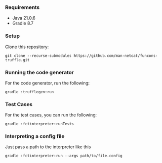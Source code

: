 ### Requirements

- Java 21.0.6
- Gradle 8.7

### Setup

Clone this repository:

`git clone --recurse-submodules https://github.com/man-netcat/funcons-truffle.git`

### Running the code generator

For the code generator, run the following:

`gradle :trufflegen:run`

### Test Cases

For the test cases, you can run the following:

`gradle :fctinterpreter:runTests`

### Interpreting a config file

Just pass a path to the interpreter like this

`gradle :fctinterpreter:run --args path/to/file.config`